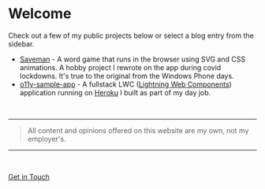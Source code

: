 # Welcome

Check out a few of my public projects below or select a blog entry from the sidebar.

- [Saveman](https://www.saveman.app/) - A word game that runs in the browser using SVG and CSS animations. A hobby project I rewrote on the app during covid lockdowns. It's true to the original from the Windows Phone days. 
- [o11y-sample-app](https://o11y-sample-app.herokuapp.com/) - A fullstack LWC ([Lightning Web Components](https://developer.salesforce.com/docs/component-library/documentation/en/lwc)) application running on [Heroku](https://www.heroku.com/) I built as part of my day job.

<br>
<hr>

> All content and opinions offered on this website are my own, not my employer's.

<hr>
<br>

[Get in Touch](https://www.linkedin.com/in/leventoz)
